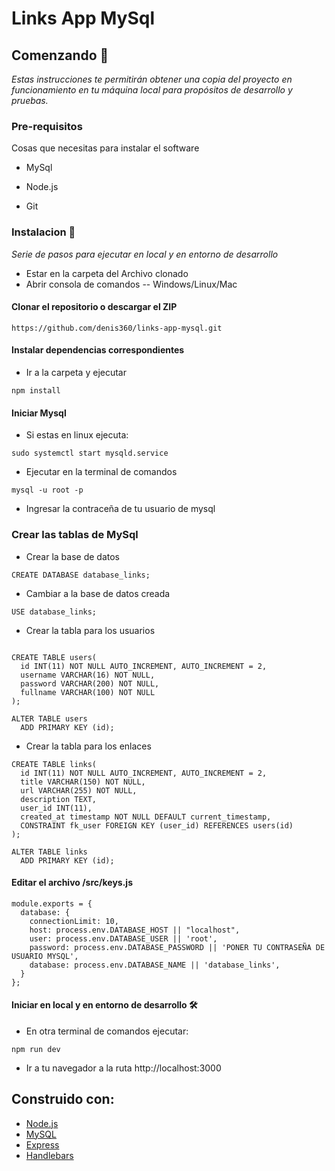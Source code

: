 # Links App MySql

## Comenzando 🚀
_Estas instrucciones te permitirán obtener una copia del proyecto en funcionamiento en tu máquina local para propósitos de desarrollo y pruebas._

### Pre-requisitos
Cosas que necesitas para instalar el software

* MySql

* Node.js

* Git

### Instalacion 🔧
_Serie de pasos para ejecutar en local y en entorno de desarrollo_

* Estar en la carpeta del Archivo clonado
* Abrir consola de comandos -- Windows/Linux/Mac

#### Clonar el repositorio o descargar el ZIP
```
https://github.com/denis360/links-app-mysql.git
```

#### Instalar dependencias correspondientes
* Ir a la carpeta y ejecutar
```
npm install
```

#### Iniciar Mysql
* Si estas en linux ejecuta:
```
sudo systemctl start mysqld.service
```
* Ejecutar en la terminal de comandos
```
mysql -u root -p
```
* Ingresar la contraceña de tu usuario de mysql

### Crear las tablas de MySql
* Crear la base de datos
```
CREATE DATABASE database_links;
```
* Cambiar a la base de datos creada
```
USE database_links;
```
* Crear la tabla para los usuarios
```

CREATE TABLE users(
  id INT(11) NOT NULL AUTO_INCREMENT, AUTO_INCREMENT = 2,
  username VARCHAR(16) NOT NULL,
  password VARCHAR(200) NOT NULL,
  fullname VARCHAR(100) NOT NULL
);

ALTER TABLE users
  ADD PRIMARY KEY (id);
```
* Crear la tabla para los enlaces
```
CREATE TABLE links(
  id INT(11) NOT NULL AUTO_INCREMENT, AUTO_INCREMENT = 2,
  title VARCHAR(150) NOT NULL,
  url VARCHAR(255) NOT NULL,
  description TEXT,
  user_id INT(11),
  created_at timestamp NOT NULL DEFAULT current_timestamp,
  CONSTRAINT fk_user FOREIGN KEY (user_id) REFERENCES users(id)
);

ALTER TABLE links
  ADD PRIMARY KEY (id);
```

#### Editar el archivo /src/keys.js
```
module.exports = {
  database: {
    connectionLimit: 10,
    host: process.env.DATABASE_HOST || "localhost",
    user: process.env.DATABASE_USER || 'root',
    password: process.env.DATABASE_PASSWORD || 'PONER TU CONTRASEÑA DE USUARIO MYSQL',
    database: process.env.DATABASE_NAME || 'database_links',
  }
};
```

#### Iniciar en local y en entorno de desarrollo 🛠
* En otra terminal de comandos ejecutar:
```
npm run dev
```

* Ir a tu navegador a la ruta http://localhost:3000

## Construido con:
* [Node.js](https://nodejs.org/es/)
* [MySQL](https://www.mysql.com/)
* [Express](https://expressjs.com/es/)
* [Handlebars](https://handlebarsjs.com/)
